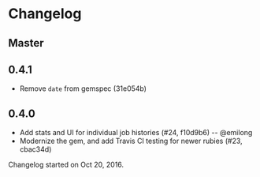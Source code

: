 # Changelog

## Master

## 0.4.1

* Remove `date` from gemspec (31e054b)

## 0.4.0

* Add stats and UI for individual job histories (#24, f10d9b6) -- @emilong
* Modernize the gem, and add Travis CI testing for newer rubies (#23, cbac34d)

Changelog started on Oct 20, 2016.
